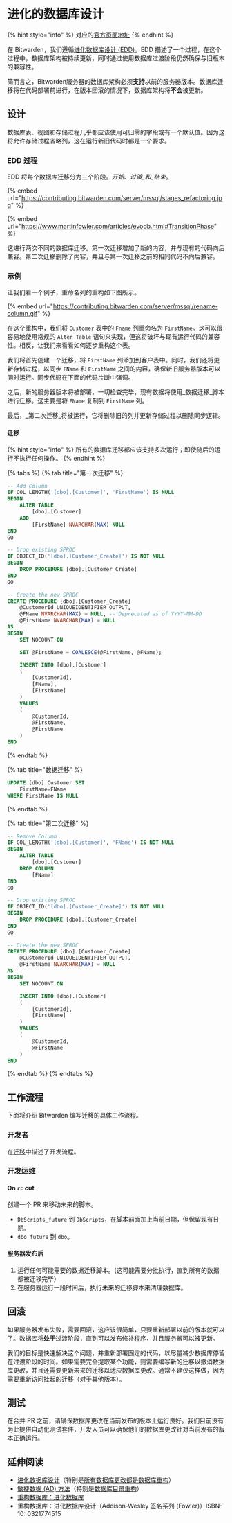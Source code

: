 # 进化的数据库设计

{% hint style="info" %}
对应的[官方页面地址](https://contributing.bitwarden.com/server/mssql/edd/)
{% endhint %}

在 Bitwarden，我们遵循[进化数据库设计 (EDD)](https://en.wikipedia.org/wiki/Evolutionary\_database\_design)。EDD 描述了一个过程，在这个过程中，数据库架构被持续更新，同时通过使用数据库过渡阶段仍然确保与旧版本的兼容性。

简而言之，Bitwarden服务器的数据库架构必须**支持**以前的服务器版本。数据库迁移将在代码部署前进行，在版本回滚的情况下，数据库架构将**不会**被更新。

## 设计 <a href="#design" id="design"></a>

数据库表、视图和存储过程几乎都应该使用可归零的字段或有一个默认值。因为这将允许存储过程省略列，这在运行新旧代码时都是一个要求。

### EDD 过程 <a href="#edd-process" id="edd-process"></a>

EDD 将每个数据库迁移分为三个阶段。_开始_、_过渡_和_结束_。

{% embed url="https://contributing.bitwarden.com/server/mssql/stages_refactoring.jpg" %}

{% embed url="https://www.martinfowler.com/articles/evodb.html#TransitionPhase" %}

这进行两次不同的数据库迁移。第一次迁移增加了新的内容，并与现有的代码向后兼容。第二次迁移删除了内容，并且与第一次迁移之前的相同代码不向后兼容。

### 示例 <a href="#example" id="example"></a>

让我们看一个例子，重命名列的重构如下图所示。

{% embed url="https://contributing.bitwarden.com/server/mssql/rename-column.gif" %}

在这个重构中，我们将 `Customer` 表中的 `Fname` 列重命名为 `FirstName`。这可以很容易地使用常规的 `Alter Table` 语句来实现，但这将破坏与现有运行代码的兼容性。相反，让我们来看看如何逐步重构这个表。

我们将首先创建一个迁移，将 `FirstName` 列添加到客户表中。同时，我们还将更新存储过程，以同步 `FName` 和 `FirstName` 之间的内容，确保新旧服务器版本可以同时运行。同步代码在下面的代码片断中强调。

之后，新的服务器版本将被部署，一切检查完毕，现有数据将使用_数据迁移_脚本进行迁移。这主要是将 `FName` 复制到 `FirstName` 列。

最后，_第二次迁移_将被运行，它将删除旧的列并更新存储过程以删除同步逻辑。

#### 迁移 <a href="#migrations" id="migrations"></a>

{% hint style="info" %}
所有的数据库迁移都应该支持多次运行；即使随后的运行不执行任何操作。
{% endhint %}

{% tabs %}
{% tab title="第一次迁移" %}
```sql
-- Add Column
IF COL_LENGTH('[dbo].[Customer]', 'FirstName') IS NULL
BEGIN
    ALTER TABLE
        [dbo].[Customer]
    ADD
        [FirstName] NVARCHAR(MAX) NULL
END
GO

-- Drop existing SPROC
IF OBJECT_ID('[dbo].[Customer_Create]') IS NOT NULL
BEGIN
    DROP PROCEDURE [dbo].[Customer_Create]
END
GO

-- Create the new SPROC
CREATE PROCEDURE [dbo].[Customer_Create]
    @CustomerId UNIQUEIDENTIFIER OUTPUT,
    @FName NVARCHAR(MAX) = NULL, -- Deprecated as of YYYY-MM-DD
    @FirstName NVARCHAR(MAX) = NULL
AS
BEGIN
    SET NOCOUNT ON

    SET @FirstName = COALESCE(@FirstName, @FName);

    INSERT INTO [dbo].[Customer]
    (
        [CustomerId],
        [FName],
        [FirstName]
    )
    VALUES
    (
        @CustomerId,
        @FirstName,
        @FirstName
    )
END
```
{% endtab %}

{% tab title="数据迁移" %}
```sql
UPDATE [dbo].Customer SET
    FirstName=FName
WHERE FirstName IS NULL
```
{% endtab %}

{% tab title="第二次迁移" %}
```sql
-- Remove Column
IF COL_LENGTH('[dbo].[Customer]', 'FName') IS NOT NULL
BEGIN
    ALTER TABLE
        [dbo].[Customer]
    DROP COLUMN
        [FName]
END
GO

-- Drop existing SPROC
IF OBJECT_ID('[dbo].[Customer_Create]') IS NOT NULL
BEGIN
    DROP PROCEDURE [dbo].[Customer_Create]
END
GO

-- Create the new SPROC
CREATE PROCEDURE [dbo].[Customer_Create]
    @CustomerId UNIQUEIDENTIFIER OUTPUT,
    @FirstName NVARCHAR(MAX) = NULL
AS
BEGIN
    SET NOCOUNT ON

    INSERT INTO [dbo].[Customer]
    (
        [CustomerId],
        [FirstName]
    )
    VALUES
    (
        @CustomerId,
        @FirstName
    )
END
```
{% endtab %}
{% endtabs %}

## 工作流程 <a href="#workflow" id="workflow"></a>

下面将介绍 Bitwarden 编写迁移的具体工作流程。

### 开发者 <a href="#developer" id="developer"></a>

在[迁移](migrations.md)中描述了开发流程。

### 开发运维 <a href="#devops" id="devops"></a>

#### **On `rc` cut**

创建一个 PR 来移动未来的脚本。

* `DbScripts_future` 到 `DbScripts`，在脚本前面加上当前日期，但保留现有日期。
* `dbo_future` 到 `dbo`。

#### 服务器发布后 <a href="#after-server-release" id="after-server-release"></a>

1. 运行任何可能需要的数据迁移脚本。(这可能需要分批执行，直到所有的数据都被迁移完毕）
2. 在服务器运行一段时间后，执行未来的迁移脚本来清理数据库。

## 回滚 <a href="#rollbacks" id="rollbacks"></a>

如果服务器发布失败，需要回滚，这应该很简单，只要重新部署以前的版本就可以了。数据库将**处于**过渡阶段，直到可以发布修补程序，并且服务器可以被更新。

我们的目标是快速解决这个问题，并重新部署固定的代码，以尽量减少数据库停留在过渡阶段的时间。如果需要完全提取某个功能，则需要编写新的迁移以撤消数据库更改，并且还需要更新未来的迁移以适应数据库更改。通常不建议这样做，因为需要重新访问挂起的迁移（对于其他版本）。

## 测试 <a href="#testing" id="testing"></a>

在合并 PR 之前，请确保数据库更改在当前发布的版本上运行良好。我们目前没有为此提供自动化测试套件，开发人员可以确保他们的数据库更改针对当前发布的版本正确运行。

## 延伸阅读 <a href="#further-reading" id="further-reading"></a>

* [进化数据库设计](https://martinfowler.com/articles/evodb.html)（特别是[所有数据库更改都是数据库重构](https://martinfowler.com/articles/evodb.html#AllDatabaseChangesAreMigrations)）
* [敏捷数据 (AD) 方法](http://agiledata.org/)（特别是[数据库目录重构](http://agiledata.org/essays/databaseRefactoringCatalog.html)）
* [重构数据库：进化数据库](https://databaserefactoring.com/)
* 重构数据库：进化数据库设计（Addison-Wesley 签名系列 (Fowler)）ISBN-10: 0321774515
